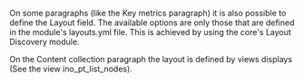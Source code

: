 On some paragraphs (like the Key metrics paragraph) it is also possible to define the Layout field. The available options are only those that are defined in the module's layouts.yml file. This is achieved by using the core's Layout Discovery module.

On the Content collection paragraph the layout is defined by views displays (See the view ino\_pt\_list\_nodes).
